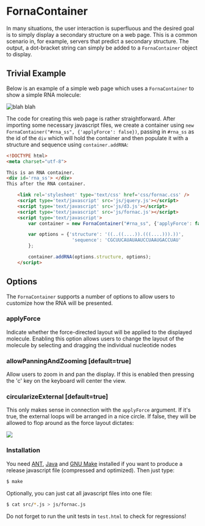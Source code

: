 # FornaContainer

In many situations, the user interaction is superfluous and the desired goal is to simply display a secondary structure on a web page. This is a common scenario in, for example, servers that predict a secondary structure. The output, a dot-bracket string can simply be added to a `FornaContainer` object to display.

## Trivial Example

Below is an example of a simple web page which uses a `FornaContainer` to show a simple RNA molecule:

![blah blah](https://raw.githubusercontent.com/pkerpedjiev/fornac/develop/doc/img/forna-container-screenshot.png "An example of the FornaContainer")

The code for creating this web page is rather straightforward. After importing some necessary javascript files, we create a container using `new FornaContainer("#rna_ss", {'applyForce': false})`, passing in `#rna_ss` as the id of the `div` which will hold the container and then populate it with a structure and sequence using `container.addRNA`:

```html
<!DOCTYPE html>
<meta charset="utf-8">

This is an RNA container.
<div id='rna_ss'> </div>
This after the RNA container.

    <link rel='stylesheet' type='text/css' href='css/fornac.css' />
    <script type='text/javascript' src='js/jquery.js'></script>
    <script type='text/javascript' src='js/d3.js'></script>
    <script type='text/javascript' src='js/fornac.js'></script>
    <script type='text/javascript'>
        var container = new FornaContainer("#rna_ss", {'applyForce': false});

        var options = {'structure': '((..((....)).(((....))).))',
                        'sequence': 'CGCUUCAUAUAAUCCUAAUGACCUAU'
        };

        container.addRNA(options.structure, options);
    </script>
```
## Options

The `FornaContainer` supports a number of options to allow users to customize how the RNA will be presented.

### applyForce

Indicate whether the force-directed layout will be applied to the displayed molecule. Enabling this option allows users to change the layout of the molecule by selecting and dragging the individual nucleotide nodes

### allowPanningAndZooming [default=true]

Allow users to zoom in and pan the display. If this is enabled then pressing the 'c' key on the keyboard will center the view.

### circularizeExternal [default=true]

This only makes sense in connection with the `applyForce` argument. If it's true, the external loops will be arranged in a nice circle. If false, they will be allowed to flop around as the force layout dictates:

<img src="https://github.com/pkerpedjiev/fornac/blob/master/doc/img/uncircularized_exterior.png" />

### Installation

You need [ANT](http://ant.apache.org/), [Java](http://java.com) and [GNU Make](https://www.gnu.org/software/make/) installed if you want to produce a release javascript file (compressed and optimized). Then just type:
```sh
$ make
```
Optionally, you can just cat all javascript files into one file:
```sh
$ cat src/*.js > js/fornac.js
```
Do not forget to run the unit tests in `test.html` to check for regressions!
